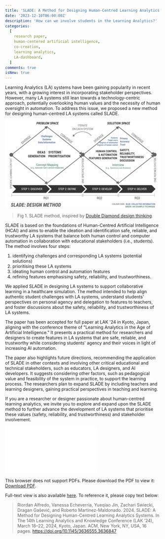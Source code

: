 ```yaml
---
title: 'SLADE: A Method for Designing Human-Centred Learning Analytics Systems'
date: '2023-12-10T06:00:00Z'
description: 'How can we involve students in the Learning Analytics?'
categories:
  [
    research paper,
    human-centered artificial intelligence,
    co-creation,
    learning analytics,
    LA-dashboard,
  ]
comments: true
isNew: true
---
```


Learning Analytics (LA) systems have been gaining popularity in recent years, with a growing interest in incorporating stakeholder perspectives. However, many LA systems still lean towards a technology-centric approach, potentially overlooking human values and the necessity of human oversight in automation. To address this issue, we proposed a new method for designing human-centred LA systems called SLADE.

![SLADE method](pic1-SLADE.png)

> Fig 1. SLADE method, inspired by [Double Diamond design thinking](https://www.designcouncil.org.uk/our-resources/framework-for-innovation/).

SLADE is based on the foundations of Human-Centred Artificial Intelligence (HCAI) and aims to enable the ideation and identification safe, reliable, and trustworthy LA systems that balance both human control and computer automation in collaboration with educational stakeholders (i.e., students). The method involves four steps:

1. identifying challenges and corresponding LA systems (potential solutions)
2. prioritising these LA systems
3. ideating human control and automation features
4. refining features emphasising safety, reliability, and trustworthiness.

We applied SLADE in designing LA systems to support collaborative learning in a healthcare simulation. The method intended to help align authentic student challenges with LA systems, understand students' perspectives on personal agency and delegation to features to teachers, and foster discussions about the safety, reliability, and trustworthiness of LA systems.

The paper has been accepted for full paper at LAK '24 in Kyoto, Japan, aligning with the conference theme of "Learning Analytics in the Age of Artificial Intelligence." It presents a practical method for researchers and designers to create features in LA systems that are safe, reliable, and trustworthy while considering students' agency and their voices in light of increasing AI automation.

The paper also highlights future directions, recommending the application of SLADE in other contexts and involving other critical educational and technical stakeholders, such as educators, LA designers, and AI developers. It suggests considering other factors, such as pedagogical value and feasibility of the system in practice, to support the learning process. The researchers plan to expand SLADE by including teachers and learning designers, gaining practical perspectives in teaching and learning.

If you are a researcher or designer passionate about human-centred learning analytics, we invite you to explore and expand upon the SLADE method to further advance the development of LA systems that prioritise these values (safety, reliability, and trustworthiness) and stakeholder involvement.

<object data="/pdfs/lak24-slade.pdf" type="application/pdf" width="100%" height="800px">
    <embed src="/pdfs/lak24-slade.pdf">
        <p>This browser does not support PDFs. Please download the PDF to view it: <a href="/pdfs/lak24-slade.pdf">Download PDF</a>.</p>
    </embed>
</object>

Full-text view is also available
<a href="/pdfs/lak24-slade.pdf"> here</a>.
To reference it, please copy text below:

> Riordan Alfredo, Vanessa Echeverria, Yueqiao Jin, Zachari Swiecki, Dragan Gašević, and Roberto Martinez-Maldonado. 2024. SLADE: A Method for Designing Human-Centred Learning Analytics Systems. In The 14th Learning Analytics and Knowledge Conference (LAK ’24), March 18–22, 2024, Kyoto, Japan. ACM, New York, NY, USA, 16 pages. https://doi.org/10.1145/3636555.3636847
